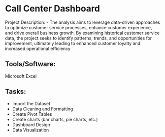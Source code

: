 # Call Center Dashboard

Project Description: - The analysis aims to leverage data-driven approaches to optimize customer service processes, enhance customer experience, and drive overall business growth. By examining historical customer service data, the project seeks to identify patterns, trends, and opportunities for improvement, ultimately leading to enhanced customer loyalty and increased operational efficiency

## Tools/Software:

Microsoft Excel 

## Tasks:
*  Import the Dataset
*  Data Cleaning and Formatting
*  Create Pivot Tables
*  Create charts (bar charts, pie charts, etc.)
*  Dashboard Design
*  Data Visualization

